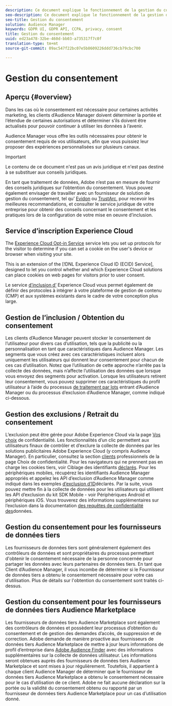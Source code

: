 ```yaml
---
description: Ce document explique le fonctionnement de la gestion du consentement dans Audience Manager.
seo-description: Ce document explique le fonctionnement de la gestion du consentement dans Audience Manager.
seo-title: Gestion du consentement
solution: Audience Manager
keywords: GDPR UI, GDPR API, CCPA, privacy, consent
title: Gestion du consentement
uuid: ed23a478-32be-460d-bb03-a735317f7c0f
translation-type: tm+mt
source-git-commit: 09ac547f22bc07e5b8609226ddd736cb79cbc700

---
```



# Gestion du consentement

## Aperçu {#overview}

Dans les cas où le consentement est nécessaire pour certaines activités marketing, les clients d’Audience Manager doivent déterminer la portée et l’étendue de certaines autorisations et déterminer s’ils doivent être actualisés pour pouvoir continuer à utiliser les données à l’avenir.

Audience Manager vous offre les outils nécessaires pour obtenir le consentement requis de vos utilisateurs, afin que vous puissiez leur proposer des expériences personnalisées sur plusieurs canaux.

>[!IMPORTANT]
>
> Le contenu de ce document n'est pas un avis juridique et n'est pas destiné à se substituer aux conseils juridiques.
>
> En tant que traitement de données, Adobe n’est pas en mesure de fournir des conseils juridiques sur l’obtention du consentement. Vous pouvez également envisager de travailler avec un fournisseur de solution de gestion du consentement, tel qu’ [Evidon](https://theblog.adobe.com/evidon-builds-gdpr-universal-consent-integration-with-launch-by-adobe/) ou [TrustArc](https://theblog.adobe.com/trustarc-builds-consent-integration-launch-adobe/), pour recevoir les meilleures recommandations, et consulter le service juridique de votre entreprise pour obtenir des conseils concernant le consentement et les pratiques lors de la configuration de votre mise en oeuvre d’inclusion.

## Service d’inscription Experience Cloud

The [Experience Cloud Opt-in Service](https://docs.adobe.com/content/help/en/id-service/using/implementation-guides/opt-in-service/optin-overview.html) service lets you set up protocols for the visitor to determine if you can set a cookie on the user's device or browser when visiting your site.

This is an extension of the [!DNL Experience Cloud ID (ECID) Service], designed to let you control whether and which Experience Cloud solutions can place cookies on web pages for visitors prior to user consent.

Le service [d’inclusion d’](https://docs.adobe.com/content/help/en/id-service/using/implementation-guides/opt-in-service/optin-overview.html) Experience Cloud vous permet également de définir des protocoles à intégrer à votre plateforme de gestion de contenu (CMP) et aux systèmes existants dans le cadre de votre conception plus large.

## Gestion de l’inclusion / Obtention du consentement

Les clients d’Audience Manager peuvent stocker le consentement de l’utilisateur pour divers cas d’utilisation, tels que la publicité ou la personnalisation en tant que caractéristiques dans Audience Manager. Les segments que vous créez avec ces caractéristiques incluent alors uniquement les utilisateurs qui donnent leur consentement pour chacun de ces cas d’utilisation. Notez que l’utilisation de cette approche n’arrête pas la collecte des données, mais n’affecte l’utilisation des données que lorsque vous envoyez des segments pour activation. Lorsque les utilisateurs retirent leur consentement, vous pouvez supprimer ces caractéristiques du profil utilisateur à l’aide du processus [de traitement par lots](../../integration/sending-audience-data/batch-data-transfer-explained/inbound-file-contents.md) entrant d’Audience Manager ou du processus d’exclusion d’Audience Manager, comme indiqué ci-dessous.

## Gestion des exclusions / Retrait du consentement

L’exclusion peut être gérée pour Adobe Experience Cloud via la page [Vos choix](https://www.adobe.com/privacy/opt-out.html#customeruse) de confidentialité. Les fonctionnalités d’un clic permettent aux utilisateurs finaux de contrôler et d’exclure la collecte de données par les solutions publicitaires Adobe Experience Cloud (y compris Audience Manager). En particulier, consultez la section [clients](https://www.adobe.com/privacy/opt-out.html#customeruse) professionnels de la page Choix de confidentialité. Pour les navigateurs qui ne prennent pas en charge les cookies tiers, voir Ciblage des identifiants [déclarés](../../features/declared-ids.md#declared-id-targeting). Pour les périphériques mobiles, récupérez les identifiants Audience Manager appropriés et appelez les API d’exclusion d’Audience Manager comme indiqué dans les exemples [d’exclusion d’ID](../../features/declared-ids.md#opt-out-examples)déclarés. Par la suite, vous pouvez mettre fin à la collecte de données pour les utilisateurs qui utilisent les API d’exclusion du kit SDK Mobile - voir Périphériques [](https://marketing.adobe.com/resources/help/en_US/mobile/android/privacy.html) Android et périphériques [](https://marketing.adobe.com/resources/help/en_US/mobile/ios/privacy.html)iOS. Vous trouverez des informations supplémentaires sur l’exclusion dans la documentation [des requêtes de confidentialité des](../../overview/data-security-and-privacy/data-privacy-requests.md)données.

## Gestion du consentement pour les fournisseurs de données tiers

Les fournisseurs de données tiers sont généralement également des contrôleurs de données et sont propriétaires du processus permettant d'obtenir le consentement nécessaire de la personne concernée pour partager les données avec leurs partenaires de données tiers. En tant que Client d’Audience Manager, il vous incombe de déterminer si le Fournisseur de données tiers a obtenu le consentement nécessaire pour votre cas d’utilisation. Plus de détails sur l'obtention du consentement sont traités ci-dessus.

## Gestion du consentement pour les fournisseurs de données tiers Audience Marketplace

Les fournisseurs de données tiers Audience Marketplace sont également des contrôleurs de données et possèdent leur processus d’obtention du consentement et de gestion des demandes d’accès, de suppression et de correction. Adobe demande de manière proactive aux fournisseurs de données tiers Audience Marketplace de mettre à jour leurs informations de profil d’entreprise dans [Adobe Audience Finder](https://www.adobe-audience-finder.com/) avec des informations supplémentaires sur la collecte de données utilisateur. Les informations seront obtenues auprès des fournisseurs de données tiers Audience Marketplace et sont mises à jour régulièrement. Toutefois, il appartient à chaque client Audience Manager de déterminer que le fournisseur de données tiers Audience Marketplace a obtenu le consentement nécessaire pour le cas d’utilisation de ce client. Adobe ne fait aucune déclaration sur la portée ou la validité du consentement obtenu ou rapporté par un fournisseur de données tiers Audience Marketplace pour un cas d’utilisation donné.
